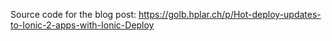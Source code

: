 Source code for the blog post: https://golb.hplar.ch/p/Hot-deploy-updates-to-Ionic-2-apps-with-Ionic-Deploy

